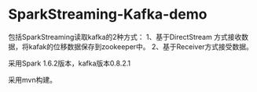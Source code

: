 # SparkStreaming-Kafka-demo
包括SparkStreaming读取kafka的2种方式：
1、基于DirectStream 方式接收数据，将kafak的位移数据保存到zookeeper中。
2、基于Receiver方式接受数据。

采用Spark 1.6.2版本，kafka版本0.8.2.1

采用mvn构建。
